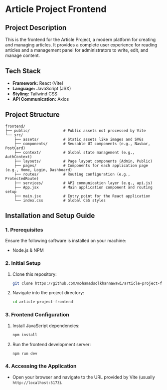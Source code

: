 # Article Project Frontend

## Project Description

This is the frontend for the Article Project, a modern platform for creating and managing articles. It provides a complete user experience for reading articles and a management panel for administrators to write, edit, and manage content.

## Tech Stack

- **Framework:** React (Vite)
- **Language:** JavaScript (JSX)
- **Styling:** Tailwind CSS
- **API Communication:** Axios

## Project Structure

```
frontend/
├── public/               # Public assets not processed by Vite
└── src/
    ├── assets/           # Static assets like images and SVGs
    ├── components/       # Reusable UI components (e.g., Navbar, PostCard)
    ├── context/          # Global state management (e.g., AuthContext)
    ├── layouts/          # Page layout components (Admin, Public)
    ├── pages/            # Components for each application page (e.g., Home, Login, Dashboard)
    ├── routes/           # Routing configuration (e.g., ProtectedRoute)
    ├── services/         # API communication layer (e.g., api.js)
    ├── App.jsx           # Main application component and routing setup
    ├── main.jsx          # Entry point for the React application
    └── index.css         # Global CSS styles
```

## Installation and Setup Guide

### 1. Prerequisites
Ensure the following software is installed on your machine:
- Node.js & NPM

### 2. Initial Setup
1. Clone this repository:
   ```bash
   git clone https://github.com/mohamadsolkhannawawi/article-project-frontend.git
   ```
2. Navigate into the project directory:
   ```bash
   cd article-project-frontend
   ```

### 3. Frontend Configuration
1. Install JavaScript dependencies:
   ```bash
   npm install
   ```
2. Run the frontend development server:
   ```bash
   npm run dev
   ```

### 4. Accessing the Application
- Open your browser and navigate to the URL provided by Vite (usually `http://localhost:5173`).
